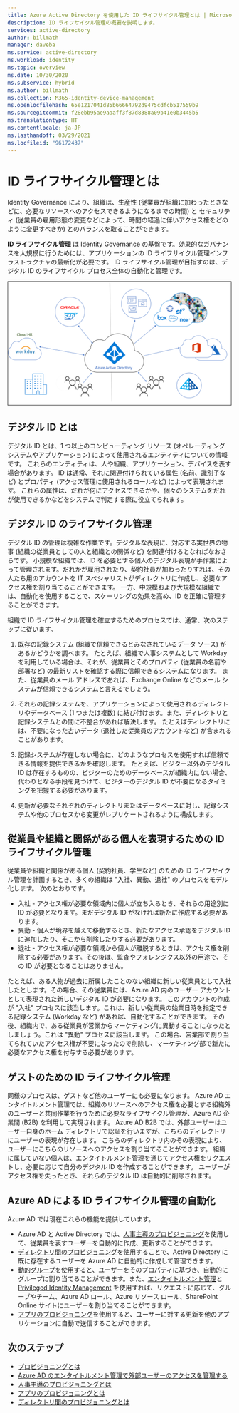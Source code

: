 ```yaml
---
title: Azure Active Directory を使用した ID ライフサイクル管理とは | Microsoft Docs
description: ID ライフサイクル管理の概要を説明します。
services: active-directory
author: billmath
manager: daveba
ms.service: active-directory
ms.workload: identity
ms.topic: overview
ms.date: 10/30/2020
ms.subservice: hybrid
ms.author: billmath
ms.collection: M365-identity-device-management
ms.openlocfilehash: 65e1217041d85b66664792d9475cdfcb517559b9
ms.sourcegitcommit: f28ebb95ae9aaaff3f87d8388a09b41e0b3445b5
ms.translationtype: HT
ms.contentlocale: ja-JP
ms.lasthandoff: 03/29/2021
ms.locfileid: "96172437"
---
```

# <a name="what-is-identity-lifecycle-management"></a>ID ライフサイクル管理とは

Identity Governance により、組織は、生産性 (従業員が組織に加わったときなどに、必要なリソースへのアクセスできるようになるまでの時間) と セキュリティ (従業員の雇用形態の変更などによって、時間の経過に伴いアクセス権をどのように変更すべきか) とのバランスを取ることができます。

**ID ライフサイクル管理** は Identity Governance の基盤です。効果的なガバナンスを大規模に行うためには、アプリケーションの ID ライフサイクル管理インフラストラクチャの最新化が必要です。 ID ライフサイクル管理が目指すのは、デジタル ID のライフサイクル プロセス全体の自動化と管理です。 

![クラウド プロビジョニング](media/what-is-provisioning/cloud-1.png)

## <a name="what-is-a-digital-identity"></a>デジタル ID とは

デジタル ID とは、1 つ以上のコンピューティング リソース (オペレーティング システムやアプリケーション) によって使用されるエンティティについての情報です。 これらのエンティティは、人や組織、アプリケーション、デバイスを表す場合があります。  ID は通常、それに関連付けられている属性 (名前、識別子など) とプロパティ (アクセス管理に使用されるロールなど) によって表現されます。  これらの属性は、だれが何にアクセスできるかや、個々のシステムをだれが使用できるかなどをシステムで判定する際に役立てられます。  

## <a name="managing-the-lifecycle-of-digital-identities"></a>デジタル ID のライフサイクル管理

デジタル ID の管理は複雑な作業です。デジタルな表現に、対応する実世界の物事 (組織の従業員としての人と組織との関係など) を関連付けるとなればなおさらです。    小規模な組織では、ID を必要とする個人のデジタル表現が手作業によって管理されます。だれかが雇用されたり、契約社員が加わったりすれば、その人たち用のアカウントを IT スペシャリストがディレクトリに作成し、必要なアクセス権を割り当てることができます。  一方、中規模および大規模な組織では、自動化を使用することで、スケーリングの効果を高め、ID を正確に管理することができます。

組織で ID ライフサイクル管理を確立するためのプロセスでは、通常、次のステップに従います。

1. 既存の記録システム (組織で信頼できるとみなされているデータ ソース) があるかどうかを調べます。  たとえば、組織で人事システムとして Workday を利用している場合は、それが、従業員とそのプロパティ (従業員の名前や部署など) の最新リストを確認する際に信頼できるシステムになります。  また、従業員のメール アドレスであれば、Exchange Online などのメール システムが信頼できるシステムと言えるでしょう。

2. それらの記録システムを、アプリケーションによって使用されるディレクトリやデータベース (1 つまたは複数) に結び付けます。また、ディレクトリと記録システムとの間に不整合があれば解決します。 たとえばディレクトリには、不要になった古いデータ (退社した従業員のアカウントなど) が含まれることがあります。 

3. 記録システムが存在しない場合に、どのようなプロセスを使用すれば信頼できる情報を提供できるかを確認します。  たとえば、ビジター以外のデジタル ID は存在するものの、ビジターのためのデータベースが組織内にない場合、代わりとなる手段を見つけて、ビジターのデジタル ID が不要になるタイミングを把握する必要があります。

4. 更新が必要なそれぞれのディレクトリまたはデータベースに対し、記録システムや他のプロセスから変更がレプリケートされるように構成します。

## <a name="identity-lifecycle-management-for-representing-employees-and-other-individuals-with-an-organizational-relationship"></a>従業員や組織と関係がある個人を表現するための ID ライフサイクル管理

従業員や組織と関係がある個人 (契約社員、学生など) のための ID ライフサイクル管理を計画するとき、多くの組織は "入社、異動、退社" のプロセスをモデル化します。  次のとおりです。
    
   - 入社 - アクセス権が必要な領域内に個人が立ち入るとき、それらの用途別に ID が必要となります。まだデジタル ID がなければ新たに作成する必要があります。
   - 異動 - 個人が境界を越えて移動するとき、新たなアクセス承認をデジタル ID に追加したり、そこから削除したりする必要があります。
   - 退社 - アクセス権が必要な領域から個人が離脱するときは、アクセス権を削除する必要があります。その後は、監査やフォレンジクス以外の用途で、その ID が必要となることはありません。

たとえば、ある人物が過去に所属したことのない組織に新しい従業員として入社したとします。その場合、その従業員には、Azure AD 内のユーザー アカウントとして表現された新しいデジタル ID が必要になります。  このアカウントの作成が "入社" プロセスに該当します。これは、新しい従業員の始業日時を指定できる記録システム (Workday など) があれば、自動化することができます。  その後、組織内で、ある従業員が営業からマーケティングに異動することになったとしましょう。これは "異動" プロセスに該当します。  この場合、営業部で割り当てられていたアクセス権が不要になったので削除し、マーケティング部で新たに必要なアクセス権を付与する必要があります。

## <a name="identity-lifecycle-management-for-guests"></a>ゲストのための ID ライフサイクル管理

同様のプロセスは、ゲストなど他のユーザーにも必要になります。  Azure AD エンタイトルメント管理では、組織のリソースへのアクセス権を必要とする組織外のユーザーと共同作業を行うために必要なライフサイクル管理が、Azure AD 企業間 (B2B) を利用して実現されます。 Azure AD B2B では、外部ユーザーはユーザー自身のホーム ディレクトリで認証を行いますが、こちらのディレクトリにユーザーの表現が存在します。 こちらのディレクトリ内のその表現により、ユーザーにこちらのリソースへのアクセスを割り当てることができます。  組織に属していない個人は、エンタイトルメント管理を通じてアクセス権をリクエストし、必要に応じて自分のデジタル ID を作成することができます。 ユーザーがアクセス権を失ったとき、それらのデジタル ID は自動的に削除されます。  

## <a name="how-does-azure-ad-automate-identity-lifecycle-management"></a>Azure AD による ID ライフサイクル管理の自動化

Azure AD では現在これらの機能を提供しています。

* Azure AD と Active Directory では、[人事主導のプロビジョニング](what-is-hr-driven-provisioning.md)を使用して、従業員を表すユーザーを自動的に作成、更新することができます。
* [ディレクトリ間のプロビジョニング](what-is-inter-directory-provisioning.md)を使用することで、Active Directory に既に存在するユーザーを Azure AD に自動的に作成して管理できます。
* [動的グループ](../external-identities/use-dynamic-groups.md#what-are-dynamic-groups)を使用すると、ユーザーをそのプロパティに基づき、自動的にグループに割り当てることができます。また、[エンタイトルメント管理](entitlement-management-scenarios.md)と [Privileged Identity Management](../privileged-identity-management/pim-configure.md) を使用すれば、リクエストに応じて、グループやチーム、Azure AD ロール、Azure リソース ロール、SharePoint Online サイトにユーザーを割り当てることができます。
* [アプリのプロビジョニング](what-is-app-provisioning.md)を使用すると、ユーザーに対する更新を他のアプリケーションに自動で送信することができます。

## <a name="next-steps"></a>次のステップ 

- [プロビジョニングとは](what-is-provisioning.md)
- [Azure AD のエンタイトルメント管理で外部ユーザーのアクセスを管理する](./entitlement-management-external-users.md)
- [人事主導のプロビジョニングとは](what-is-hr-driven-provisioning.md)
- [アプリのプロビジョニングとは](what-is-app-provisioning.md)
- [ディレクトリ間のプロビジョニングとは](what-is-inter-directory-provisioning.md)